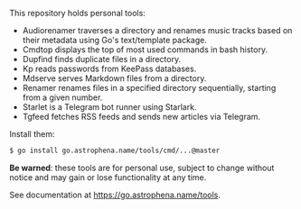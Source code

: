 <!-- Generated by devtools/gen/readme.go; DO NOT EDIT. -->

This repository holds personal tools:

- Audiorenamer traverses a directory and renames music tracks based on their metadata using Go's text/template package.
- Cmdtop displays the top of most used commands in bash history.
- Dupfind finds duplicate files in a directory.
- Kp reads passwords from KeePass databases.
- Mdserve serves Markdown files from a directory.
- Renamer renames files in a specified directory sequentially, starting from a given number.
- Starlet is a Telegram bot runner using Starlark.
- Tgfeed fetches RSS feeds and sends new articles via Telegram.

Install them:

```sh
$ go install go.astrophena.name/tools/cmd/...@master
```

**Be warned**: these tools are for personal use, subject to change without notice and may gain or lose functionality at any time.

See documentation at https://go.astrophena.name/tools.
